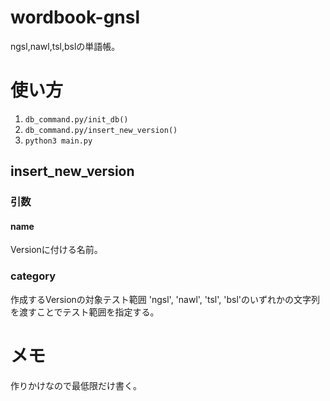 # wordbook-gnsl

ngsl,nawl,tsl,bslの単語帳。

# 使い方
1. `db_command.py/init_db()`
1. `db_command.py/insert_new_version()`
1. `python3 main.py`

## insert_new_version
### 引数
#### name
Versionに付ける名前。

### category
作成するVersionの対象テスト範囲
'ngsl', 'nawl', 'tsl', 'bsl'のいずれかの文字列を渡すことでテスト範囲を指定する。

# メモ
作りかけなので最低限だけ書く。
